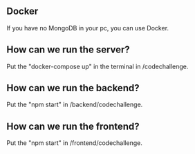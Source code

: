 ## Docker
If you have no MongoDB in your pc, you can use Docker.

## How can we run the server?
Put the "docker-compose up" in the terminal in /codechallenge.

## How can we run the backend?
Put the "npm start" in /backend/codechallenge.

## How can we run the frontend?
Put the "npm start" in /frontend/codechallenge.